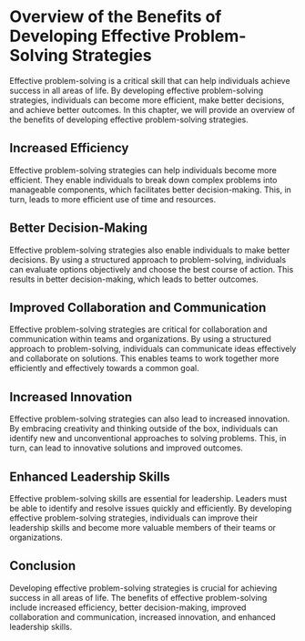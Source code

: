 Overview of the Benefits of Developing Effective Problem-Solving Strategies
=========================================================================================

Effective problem-solving is a critical skill that can help individuals achieve success in all areas of life. By developing effective problem-solving strategies, individuals can become more efficient, make better decisions, and achieve better outcomes. In this chapter, we will provide an overview of the benefits of developing effective problem-solving strategies.

Increased Efficiency
--------------------

Effective problem-solving strategies can help individuals become more efficient. They enable individuals to break down complex problems into manageable components, which facilitates better decision-making. This, in turn, leads to more efficient use of time and resources.

Better Decision-Making
----------------------

Effective problem-solving strategies also enable individuals to make better decisions. By using a structured approach to problem-solving, individuals can evaluate options objectively and choose the best course of action. This results in better decision-making, which leads to better outcomes.

Improved Collaboration and Communication
----------------------------------------

Effective problem-solving strategies are critical for collaboration and communication within teams and organizations. By using a structured approach to problem-solving, individuals can communicate ideas effectively and collaborate on solutions. This enables teams to work together more efficiently and effectively towards a common goal.

Increased Innovation
--------------------

Effective problem-solving strategies can also lead to increased innovation. By embracing creativity and thinking outside of the box, individuals can identify new and unconventional approaches to solving problems. This, in turn, can lead to innovative solutions and improved outcomes.

Enhanced Leadership Skills
--------------------------

Effective problem-solving skills are essential for leadership. Leaders must be able to identify and resolve issues quickly and efficiently. By developing effective problem-solving strategies, individuals can improve their leadership skills and become more valuable members of their teams or organizations.

Conclusion
----------

Developing effective problem-solving strategies is crucial for achieving success in all areas of life. The benefits of effective problem-solving include increased efficiency, better decision-making, improved collaboration and communication, increased innovation, and enhanced leadership skills.
